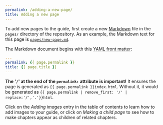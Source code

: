 ```yaml
---
permalink: /adding-a-new-page/
title: Adding a new page
---
```

To add new pages to the guide, first create a new
[Markdown](http://daringfireball.net/projects/markdown/syntax) file in the
`pages/` directory of the repository. As an example, the Markdown text for
this page is
[`pages/new-page.md`](https://github.com/18F/guides-template/blob/18f-pages/pages/new-page.md).

The Markdown document begins with this [YAML front
matter](http://jekyllrb.com/docs/frontmatter/):

```yaml
---
permalink: {{ page.permalink }}
title: {{ page.title }}
---
```

**The '`/`' at the end of the `permalink:` attribute is important!** It
ensures the page is generated as `{{ page.permalink }}index.html`. Without it,
it would be generated as
`{{ page.permalink | remove_first: '/' | replace:'/','.'}}html`.

Click on the _Adding images_ entry in the table of contents to learn how
to add images to your guide, or click on _Making a child page_ to see how to
make chapters appear as children of related chapters.
